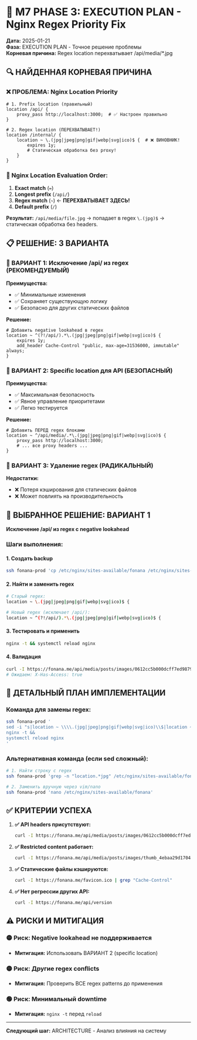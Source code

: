 # 🎯 M7 PHASE 3: EXECUTION PLAN - Nginx Regex Priority Fix

**Дата:** 2025-01-21  
**Фаза:** EXECUTION PLAN - Точное решение проблемы  
**Корневая причина:** Regex location перехватывает /api/media/*.jpg

## 🔍 НАЙДЕННАЯ КОРНЕВАЯ ПРИЧИНА

### **❌ ПРОБЛЕМА: Nginx Location Priority**

```nginx
# 1. Prefix location (правильный)
location /api/ {
    proxy_pass http://localhost:3000;  # ✅ Настроен правильно
}

# 2. Regex location (ПЕРЕХВАТЫВАЕТ!)  
location /internal/ {
    location ~ \.(jpg|jpeg|png|gif|webp|svg|ico)$ {  # ❌ ВИНОВНИК!
        expires 1y;
        # Статическая обработка без proxy!
    }
}
```

### **🔬 Nginx Location Evaluation Order:**
1. **Exact match** (`=`)
2. **Longest prefix** (`/api/`)  
3. **Regex match** (`~`) ← **ПЕРЕХВАТЫВАЕТ ЗДЕСЬ!**
4. **Default prefix** (`/`)

**Результат:** `/api/media/file.jpg` → попадает в regex `\.(jpg)$` → статическая обработка без headers.

## 📋 РЕШЕНИЕ: 3 ВАРИАНТА

### **🥇 ВАРИАНТ 1: Исключение /api/ из regex (РЕКОМЕНДУЕМЫЙ)**

**Преимущества:**
- ✅ Минимальные изменения
- ✅ Сохраняет существующую логику
- ✅ Безопасно для других статических файлов

**Решение:**
```nginx
# Добавить negative lookahead в regex
location ~ ^(?!/api/).*\.(jpg|jpeg|png|gif|webp|svg|ico)$ {
    expires 1y;
    add_header Cache-Control "public, max-age=31536000, immutable" always;
}
```

### **🥈 ВАРИАНТ 2: Specific location для API (БЕЗОПАСНЫЙ)**

**Преимущества:**
- ✅ Максимальная безопасность
- ✅ Явное управление приоритетами
- ✅ Легко тестируется

**Решение:**
```nginx
# Добавить ПЕРЕД regex блоками
location ~ ^/api/media/.*\.(jpg|jpeg|png|gif|webp|svg|ico)$ {
    proxy_pass http://localhost:3000;
    # ... все proxy headers ...
}
```

### **🥉 ВАРИАНТ 3: Удаление regex (РАДИКАЛЬНЫЙ)**

**Недостатки:**
- ❌ Потеря кэширования для статических файлов
- ❌ Может повлиять на производительность

## 🎯 ВЫБРАННОЕ РЕШЕНИЕ: ВАРИАНТ 1

**Исключение /api/ из regex с negative lookahead**

### **Шаги выполнения:**

#### **1. Создать backup**
```bash
ssh fonana-prod 'cp /etc/nginx/sites-available/fonana /etc/nginx/sites-available/fonana.backup-regex-fix'
```

#### **2. Найти и заменить regex**
```bash
# Старый regex:
location ~ \.(jpg|jpeg|png|gif|webp|svg|ico)$ {

# Новый regex (исключает /api/):
location ~ ^(?!/api/).*\.(jpg|jpeg|png|gif|webp|svg|ico)$ {
```

#### **3. Тестировать и применить**
```bash
nginx -t && systemctl reload nginx
```

#### **4. Валидация**
```bash
curl -I https://fonana.me/api/media/posts/images/0612cc5b000dcff7ed9879dbc86942cf.JPG
# Ожидаем: X-Has-Access: true
```

## 🔬 ДЕТАЛЬНЫЙ ПЛАН ИМПЛЕМЕНТАЦИИ

### **Команда для замены regex:**
```bash
ssh fonana-prod '
sed -i "s|location ~ \\\\.(jpg|jpeg|png|gif|webp|svg|ico)\\$|location ~ ^(?!/api/).*\\\\.(jpg|jpeg|png|gif|webp|svg|ico)\\$|g" /etc/nginx/sites-available/fonana &&
nginx -t &&
systemctl reload nginx
'
```

### **Альтернативная команда (если sed сложный):**
```bash
# 1. Найти строку с regex
ssh fonana-prod 'grep -n "location.*jpg" /etc/nginx/sites-available/fonana'

# 2. Заменить вручную через vim/nano
ssh fonana-prod 'nano /etc/nginx/sites-available/fonana'
```

## ✅ КРИТЕРИИ УСПЕХА

1. **✅ API headers присутствуют:**
   ```bash
   curl -I https://fonana.me/api/media/posts/images/0612cc5b000dcff7ed9879dbc86942cf.JPG | grep "X-Has-Access"
   ```

2. **✅ Restricted content работает:**
   ```bash
   curl -I https://fonana.me/api/media/posts/images/thumb_4ebaa29d1704bd3c33e7e10b28a06ab0.webp | grep "X-Should-Blur"
   ```

3. **✅ Статические файлы кэшируются:**
   ```bash
   curl -I https://fonana.me/favicon.ico | grep "Cache-Control"
   ```

4. **✅ Нет регрессии других API:**
   ```bash
   curl -I https://fonana.me/api/version
   ```

## ⚠️ РИСКИ И МИТИГАЦИЯ

### **🟡 Риск: Negative lookahead не поддерживается**
- **Митигация:** Использовать ВАРИАНТ 2 (specific location)

### **🟡 Риск: Другие regex conflicts**
- **Митигация:** Проверить ВСЕ regex patterns до применения

### **🟢 Риск: Минимальный downtime**
- **Митигация:** `nginx -t` перед `reload`

---

**Следующий шаг:** ARCHITECTURE - Анализ влияния на систему 